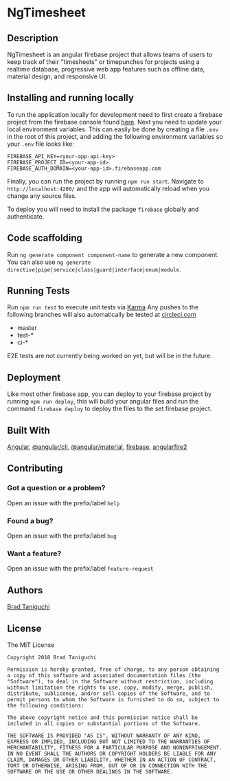 # NgTimesheet

## Description

NgTimesheet is an angular firebase project that allows teams of users to keep track of their "timesheets" or timepunches for projects using a realtime database, progressive web app features such as offline data, material design, and responsive UI.

## Installing and running locally

To run the application locally for development need to first create a firebase project from the firebase console found [here](https://console.firebase.google.com). Next you need to update your local environment variables. This can easily be done by creating a file `.env` in the root of this project, and adding the following environment variables so your `.env` file looks like:

```
FIREBASE_API_KEY=<your-app-api-key>
FIREBASE_PROJECT_ID=<your-app-id>
FIREBASE_AUTH_DOMAIN=<your-app-id>.firebaseapp.com
```

Finally, you can run the project by running `npm run start`. Navigate to `http://localhost:4200/` and the app will automatically reload when you change any source files.

To deploy you will need to install the package `firebase` globally and authenticate.

## Code scaffolding

Run `ng generate component component-name` to generate a new component. You can also use `ng generate directive|pipe|service|class|guard|interface|enum|module`.

## Running Tests

Run `npm run test` to execute unit tests via [Karma](https://karam-runner.github.io) Any pushes to the following branches will also automatically be tested at [circleci.com](https://circleci.com/)

* master
* test-\*
* ci-\*

E2E tests are not currently being worked on yet, but will be in the future.

## Deployment

Like most other firebase app, you can deploy to your firebase project by running `npm run deploy`, this will build your angular files and run the command `firebase deploy` to deploy the files to the set firebase project.

## Built With

[Angular](https://github.com/angular/angular), [@angular/cli](https://github.com/angular/angular-cli), [@angular/material](https://github.com/angular/material2), [firebase](https://github.com/firebase/firebase-js-sdk), [angularfire2](https://github.com/angular/angularfire2)

## Contributing

### Got a question or a problem?

Open an issue with the prefix/label `help`

### Found a bug?

Open an issue with the prefix/label `bug`

### Want a feature?

Open an issue with the prefix/label `feature-request`

## Authors

[Brad Taniguchi](https://github.com/bradtaniguchi)

## License

The MIT License

```
Copyright 2018 Brad Taniguchi

Permission is hereby granted, free of charge, to any person obtaining a copy of this software and associated documentation files (the "Software"), to deal in the Software without restriction, including without limitation the rights to use, copy, modify, merge, publish, distribute, sublicense, and/or sell copies of the Software, and to permit persons to whom the Software is furnished to do so, subject to the following conditions:

The above copyright notice and this permission notice shall be included in all copies or substantial portions of the Software.

THE SOFTWARE IS PROVIDED "AS IS", WITHOUT WARRANTY OF ANY KIND, EXPRESS OR IMPLIED, INCLUDING BUT NOT LIMITED TO THE WARRANTIES OF MERCHANTABILITY, FITNESS FOR A PARTICULAR PURPOSE AND NONINFRINGEMENT. IN NO EVENT SHALL THE AUTHORS OR COPYRIGHT HOLDERS BE LIABLE FOR ANY CLAIM, DAMAGES OR OTHER LIABILITY, WHETHER IN AN ACTION OF CONTRACT, TORT OR OTHERWISE, ARISING FROM, OUT OF OR IN CONNECTION WITH THE SOFTWARE OR THE USE OR OTHER DEALINGS IN THE SOFTWARE.
```
